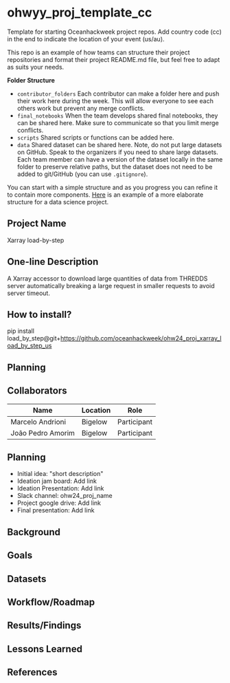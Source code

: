 # ohwyy_proj_template_cc

Template for starting Oceanhackweek project repos. Add country code (cc) in the end to indicate the location of your event (us/au).

This repo is an example of how teams can structure their project repositories and format their project README.md file, but feel free to adapt as suits your needs.

**Folder Structure**

* `contributor_folders` Each contributor can make a folder here and 
push their work here during the week. This will allow everyone to see each others work but prevent any merge conflicts.
* `final_notebooks` When the team develops shared final notebooks, they 
can be shared here. Make sure to communicate so that you limit merge conflicts.
* `scripts` Shared scripts or functions can be added here.
* `data` Shared dataset can be shared here. Note, do not put large datasets on GitHub. Speak to the organizers if you 
need to share large datasets. Each team member can have a version of the dataset locally in the same folder to 
preserve relative paths, but the dataset does not need to be added to git/GitHub (you can use `.gitignore`).

You can start with a simple structure and as you progress you can refine it to contain more components. [Here](https://cookiecutter-data-science.drivendata.org/#directory-structure) is an example of a more elaborate structure for a data science project.

## Project Name
Xarray load-by-step

## One-line Description
A Xarray accessor to download large quantities of data from THREDDS server automatically breaking a large request in smaller requests to avoid server timeout.

## How to install?
pip install load_by_step@git+https://github.com/oceanhackweek/ohw24_proj_xarray_load_by_step_us

## Planning

## Collaborators

| Name                | Location   | Role                |
|---------------------|------------|---------------------|
| Marcelo Andrioni    | Bigelow    | Participant         |
| João Pedro Amorim   | Bigelow    | Participant         |

## Planning

* Initial idea: "short description"
* Ideation jam board: Add link
* Ideation Presentation: Add link
* Slack channel: ohw24_proj_name
* Project google drive: Add link
* Final presentation: Add link

## Background

## Goals

## Datasets

## Workflow/Roadmap

## Results/Findings

## Lessons Learned

## References

